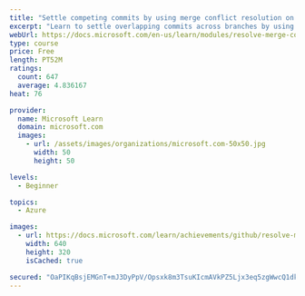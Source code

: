 ```yaml
---
title: "Settle competing commits by using merge conflict resolution on GitHub"
excerpt: "Learn to settle overlapping commits across branches by using merge conflict resolution."
webUrl: https://docs.microsoft.com/en-us/learn/modules/resolve-merge-conflicts-github/
type: course
price: Free
length: PT52M
ratings:
  count: 647
  average: 4.836167
heat: 76

provider:
  name: Microsoft Learn
  domain: microsoft.com
  images:
    - url: /assets/images/organizations/microsoft.com-50x50.jpg
      width: 50
      height: 50

levels:
  - Beginner

topics:
  - Azure

images:
  - url: https://docs.microsoft.com/learn/achievements/github/resolve-merge-conflicts-github-social.png
    width: 640
    height: 320
    isCached: true

secured: "OaPIKqBsjEMGnT+mJ3DyPpV/Opsxk8m3TsuKIcmAVkPZ5Ljx3eq5zgWwcQ1dk8R7ae7YABVsSQHcYKSKePdlpN6s7DnC9cGvF77ZlgQQhXrR+eMf6d9VuMvoXTuqX5GZqjl73X0a3TCUzMB+IghBjjLP2MX4nVvCUqHaRKSVY2dQ/gXX2ePP4gVJwq41mg/j9Dz5sszXXEuBb0jrqQ6otSZegLmXHeecgg/XQG4/dEbc1AHGd3Ro5XeJ0YbXts6BU+NMYugLke3t2M+os9hhBoWNUchqiRN2DxY4kA7BCneAgCh6e8oO9EgsXwsHpMxcxXGuCnbyLYKndgk639msyDslKnJ5TJw8Uvx6Qcfs1rO+6dJTHH7Edtg+WYc6h6JGoD7uispJoyHNWSxvSqTN4usNNmgk61PJHqM8DFMdWpc=;JTO3Am+eDj6QVFKDfr2eVw=="
---
```


